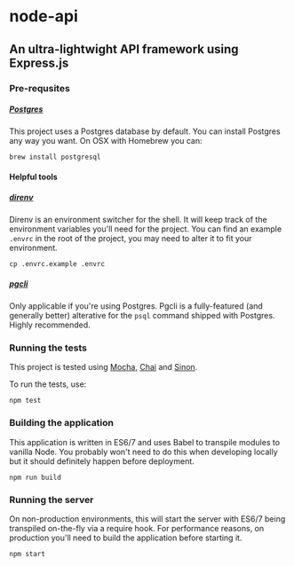 # node-api
## An ultra-lightwight API framework using Express.js

### Pre-requsites

##### [Postgres](http://www.postgresql.org/)

This project uses a Postgres database by default. You can install Postgres any way you want. On OSX with Homebrew you can:

```
brew install postgresql
```

#### Helpful tools

##### [direnv](http://direnv.net/)

Direnv is an environment switcher for the shell. It will keep track of the environment variables you'll need for the project. You can find an example `.envrc` in the root of the project, you may need to alter it to fit your environment.

```
cp .envrc.example .envrc
```

##### [pgcli](http://pgcli.com/)

Only applicable if you're using Postgres. Pgcli is a fully-featured (and generally better) alterative for the `psql` command shipped with Postgres. Highly recommended.

### Running the tests

This project is tested using [Mocha](https://mochajs.org/), [Chai](http://chaijs.com/) and [Sinon](http://sinonjs.org/).

To run the tests, use:

```
npm test
```

### Building the application

This application is written in ES6/7 and uses Babel to transpile modules to vanilla Node. You probably won't need to do this when developing locally but it should definitely happen before deployment.

```
npm run build
```

### Running the server

On non-production environments, this will start the server with ES6/7 being transpiled on-the-fly via a require hook. For performance reasons, on production you'll need to build the application before starting it.

```
npm start
```
